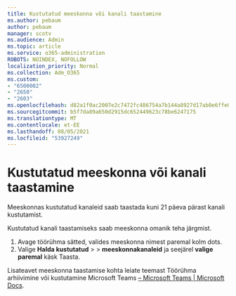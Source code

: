 ```yaml
---
title: Kustutatud meeskonna või kanali taastamine
ms.author: pebaum
author: pebaum
manager: scotv
ms.audience: Admin
ms.topic: article
ms.service: o365-administration
ROBOTS: NOINDEX, NOFOLLOW
localization_priority: Normal
ms.collection: Adm_O365
ms.custom:
- "6500002"
- "2650"
- "2603"
ms.openlocfilehash: d82a1f0ac2007e2c7472fc486754a7b144a8927d17ab0e6ffe0fed6fd2ddf4e4
ms.sourcegitcommit: b5f7da89a650d2915dc652449623c78be6247175
ms.translationtype: MT
ms.contentlocale: et-EE
ms.lasthandoff: 08/05/2021
ms.locfileid: "53927249"
---
```

# <a name="how-to-restore-a-deleted-team-or-channel"></a>Kustutatud meeskonna või kanali taastamine

Meeskonnas kustutatud kanaleid saab taastada kuni 21 päeva pärast kanali kustutamist.

Kustutatud kanali taastamiseks saab meeskonna omanik teha järgmist.

1. Avage töörühma sätted, valides meeskonna nimest paremal kolm dots.
2. Valige **Halda kustutatud**  >    >  **meeskonnakanaleid** ja seejärel **valige paremal** käsk Taasta.

Lisateavet meeskonna taastamise kohta leiate teemast Töörühma arhiivimine või kustutamine Microsoft Teams [– Microsoft Teams | Microsoft Docs](https://docs.microsoft.com/microsoftteams/archive-or-delete-a-team#restore-a-deleted-team).
